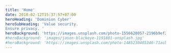 ```yaml
---
title: 'Home'
date: 2018-02-12T15:37:57+07:00
heroHeading: 'Dominion Cyber'
heroSubHeading: 'Value security.  
Ensure privacy. '
heroBackground: 'https://images.unsplash.com/photo-1556628057-2196b9ef2233?ixlib=rb-4.0.3&ixid=MnwxMjA3fDB8MHxwaG90by1wYWdlfHx8fGVufDB8fHx8&auto=format&fit=crop&w=765&q=80'
#heroBackground: 'images/jason-blackeye-1191801-unsplash.jpg'
#heroBackground: 'https://images.unsplash.com/photo-1485230405346-71acb9518d9c?ixlib=rb-4.0.3&ixid=MnwxMjA3fDB8MHxwaG90by1wYWdlfHx8fGVufDB8fHx8&auto=format&fit=crop&w=1194&q=80'
---
```

